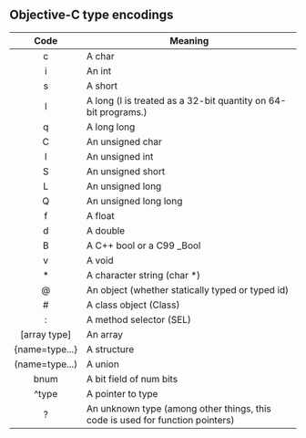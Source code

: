## Objective-C type encodings

|      Code      | Meaning                                                      |
| :------------: | ------------------------------------------------------------ |
|       c        | A char                                                       |
|       i        | An int                                                       |
|       s        | A short                                                      |
|       l        | A long (l is treated as a 32-bit quantity on 64-bit programs.) |
|       q        | A long long                                                  |
|       C        | An unsigned char                                             |
|       I        | An unsigned int                                              |
|       S        | An unsigned short                                            |
|       L        | An unsigned long                                             |
|       Q        | An unsigned long long                                        |
|       f        | A float                                                      |
|       d        | A double                                                     |
|       B        | A C++ bool or a C99 _Bool                                    |
|       v        | A void                                                       |
|       *        | A character string (char *)                                  |
|       @        | An object (whether statically typed or typed id)             |
|       #        | A class object (Class)                                       |
|       :        | A method selector (SEL)                                      |
|  [array type]  | An array                                                     |
| {name=type...} | A structure                                                  |
| (name=type...) | A union                                                      |
|      bnum      | A bit field of num bits                                      |
|     ^type      | A pointer to type                                            |
|       ?        | An unknown type (among other things, this code is used for function pointers) |